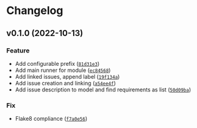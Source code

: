# Changelog

<!--next-version-placeholder-->

## v0.1.0 (2022-10-13)
### Feature
* Add configurable prefix ([`81d31e3`](https://gitlab.com/exb/engineering/requirements-extractor/-/commit/81d31e3a25d550a40917c73f6d53a63f26119c9c))
* Add main runner for module ([`ec84568`](https://gitlab.com/exb/engineering/requirements-extractor/-/commit/ec84568555690f1a06fc3b0452d4eed5f792bf4b))
* Add linked issues, append label ([`19f134a`](https://gitlab.com/exb/engineering/requirements-extractor/-/commit/19f134a463073179ebb80c7be5921f7ec7a458cb))
* Add issue creation and linking ([`a54ee4f`](https://gitlab.com/exb/engineering/requirements-extractor/-/commit/a54ee4fd0fc7f8d9ca5e3dbf9b1e995e706f77c9))
* Add issue description to model and find requirements as list ([`50d09ba`](https://gitlab.com/exb/engineering/requirements-extractor/-/commit/50d09ba85ebd6370e0cce7d04ba5298d0cb1de31))

### Fix
* Flake8 compliance ([`f7a0e56`](https://gitlab.com/exb/engineering/requirements-extractor/-/commit/f7a0e56c94ca21f9d4a40164b63ccd4a11d282f8))
